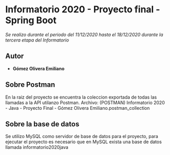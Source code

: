 # Informatorio 2020 - Proyecto final - Spring Boot

_Se realizo durante el periodo del 11/12/2020 hasta el 18/12/2020 durante la tercera etapa del Informatorio_

## Autor

* **Gómez Olivera Emiliano**

## Sobre Postman

En la raiz del proyecto se encuentra la coleccion exportada de todas las llamadas a la API utilanzo Postman.
Archivo: (POSTMAN) Informatorio 2020 - Java - Proyecto Final - Gómez Olivera Emiliano.postman_collection

## Sobre la base de datos

Se utilizo MySQL como servidor de base de datos para el proyecto, para ejecutar el proyecto es necesario que en MySQL exista una base de datos llamada informatorio2020java
